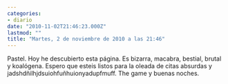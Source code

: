 ```yaml
---
categories:
- diario
date: "2010-11-02T21:46:23.000Z"
lastmod: ""
title: "Martes, 2 de noviembre de 2010 a las 21:46"
---
```


Pastel. Hoy he descubierto esta página. Es bizarra, macabra, bestial, brutal y koalógena. Espero que esteis listos para la oleada de citas absurdas y jadshdñilhjdsuiohfuñhuionyadupfmuff. The game y buenas noches.